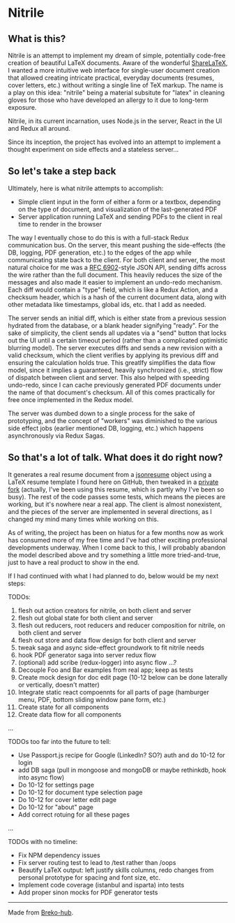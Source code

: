 # Nitrile

## What is this?

Nitrile is an attempt to implement my dream of simple, potentially code-free creation of beautiful LaTeX documents. Aware of the wonderful [ShareLaTeX](https://www.sharelatex.com/), I wanted a more intuitive web interface for single-user document creation that allowed creating intricate practical, everyday documents (resumes, cover letters, etc.) without writing a single line of TeX markup. The name is a play on this idea: "nitrile" being a material subsitute for "latex" in cleaning gloves for those who have developed an allergy to it due to long-term exposure.

Nitrile, in its current incarnation, uses Node.js in the server, React in the UI and Redux all around.

Since its inception, the project has evolved into an attempt to implement a thought experiment on side effects and a stateless server...

## So let's take a step back

Ultimately, here is what nitrile attempts to accomplish:

- Simple client input in the form of either a form or a textbox, depending on the type of document, and visualization of the last-generated PDF
- Server application running LaTeX and sending PDFs to the client in real time to render in the browser

The way I eventually chose to do this is with a full-stack Redux communication bus. On the server, this meant pushing the side-effects (the DB, logging, PDF generation, etc.) to the edges of the app while communicating state back to the client. For both client and server, the most natural choice for me was a [RFC 6902](https://tools.ietf.org/html/rfc6902)-style JSON API, sending diffs across the wire rather than the full document. This heavily reduces the size of the messages and also made it easier to implement an undo-redo mechanism. Each diff would contain a "type" field, which is like a Redux Action, and a checksum header, which is a hash of the current document data, along with other metadata like timestamps, global ids, etc. that I add as needed.

The server sends an initial diff, which is either state from a previous session hydrated from the database, or a blank header signifying "ready". For the sake of simplicity, the client sends all updates via a "send" button that locks out the UI until a certain timeout period (rather than a complicated optimistic blurring model). The server executes diffs and sends a new revision with a valid checksum, which the client verifies by applying its previous diff and ensuring the calculation holds true. This greatlfy simplifies the data flow model, since it implies a guaranteed, heavily synchronized (i.e., strict) flow of dispatch between client and server. This also helped with speeding undo-redo, since I can cache previously generated PDF documents under the name of that document's checksum. All of this comes practically for free once implemented in the Redux model.

The server was dumbed down to a single process for the sake of prototyping, and the concept of "workers" was diminished to the various side effect jobs (earlier mentioned DB, logging, etc.) which happens asynchronously via Redux Sagas.

## So that's a lot of talk. What does it do right now?

It generates a real resume document from a [jsonresume](https://jsonresume.org/) object using a LaTeX resume template I found here on GitHub, then tweaked in a [private fork](https://github.com/gbr/Awesome-CV) (actually, I've been using this resume, which is partly why I've been so busy). The rest of the code passes some tests, which means the pieces are working, but it's nowhere near a real app. The client is almost nonexistent, and the pieces of the server are implemented in several directions, as I changed my mind many times while working on this.

As of writing, the project has been on hiatus for a few months now as work has consumed more of my free time and I've had other exciting professional developments underway. When I come back to this, I will probably abandon the model described above and try something a little more tried-and-true, just to have a real product to show in the end.

If I had continued with what I had planned to do, below would be my next steps:

TODOs:

1. flesh out action creators for nitrile, on both client and server
2. flesh out global state for both client and server
3. flesh out reducers, root reducers and reducer composition for nitrile, on both client and server
4. flesh out store and data flow design for both client and server
5. tweak saga and async side-effect groundwork to fit nitrile needs
6. hook PDF generator saga into server redux flow
7. (optional) add scribe (redux-logger) into async flow
...?
8. Decouple Foo and Bar examples from real app; keep as tests
9. Create mock design for doc edit page
(10-12 below can be done laterally or vertically, doesn't matter)
10. Integrate static react compoennts for all parts of page (hamburger menu, PDF, bottom sliding window pane form, etc.)
11. Create state for all components
12. Create data flow for all components

...

TODOs too far into the future to tell:

* Use Passport.js recipe for Google (LinkedIn? SO?) auth and do 10-12 for login
* add DB saga (pull in mongoose and mongoDB or maybe rethinkdb, hook into async flow)
* Do 10-12 for settings page
* Do 10-12 for document type selection page
* Do 10-12 for cover letter edit page
* Do 10-12 for "about" page
* Add correct rotuing for all these pages

...

TODOs with no timeline:

* Fix NPM dependency issues
* Fix server routing test to lead to /test rather than /oops
* Beautify LaTeX output: left justify skills columns, redo changes from personal prototype for spacing and font size, etc.
* Implement code coverage (istanbul and isparta) into tests
* Add proper sinon mocks for PDF generator tests

---
Made from [Breko-hub](https://github.com/tomatau/breko-hub).

